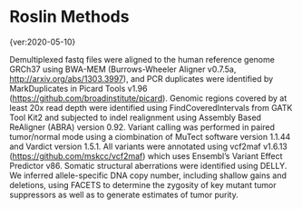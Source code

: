 # Roslin Methods

{ver:2020-05-10}

Demultiplexed fastq files were aligned to the human reference genome
GRCh37 using BWA-MEM (Burrows-Wheeler Aligner v0.7.5a,
http://arxiv.org/abs/1303.3997), and PCR duplicates were identified by
MarkDuplicates in Picard Tools v1.96
(https://github.com/broadinstitute/picard). Genomic regions covered by
at least 20x read depth were identified using FindCoveredIntervals
from GATK Tool Kit2 and subjected to indel realignment using Assembly
Based ReAligner (ABRA) version 0.92. Variant calling was performed in
paired tumor/normal mode using a ciombination of MuTect software
version 1.1.44 and Vardict version 1.5.1. All variants were annotated
using vcf2maf v1.6.13 (https://github.com/mskcc/vcf2maf) which uses
Ensembl’s Variant Effect Predictor v86. Somatic structural aberrations
were identified using DELLY. We inferred allele-specific DNA copy
number, including shallow gains and deletions, using FACETS to
determine the zygosity of key mutant tumor suppressors as well as to
generate estimates of tumor purity.

